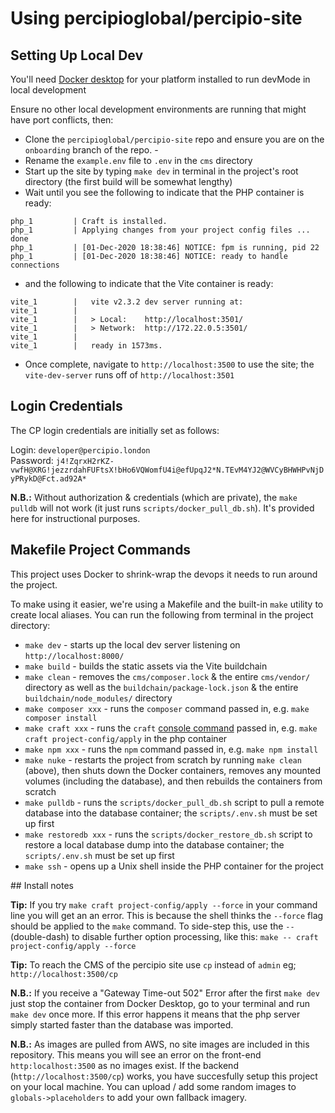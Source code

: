 # Using percipioglobal/percipio-site

## Setting Up Local Dev

You'll need [Docker desktop](https://www.docker.com/products/docker-desktop) for your platform installed to run devMode in local development

Ensure no other local development environments are running that might have port conflicts, then:

- Clone the `percipioglobal/percipio-site` repo and ensure you are on the `onboarding` branch of the repo.  - 
- Rename the `example.env` file to `.env` in the `cms` directory
- Start up the site by typing `make dev` in terminal in the project's root directory (the first build will be somewhat lengthy)
- Wait until you see the following to indicate that the PHP container is ready:

```
php_1         | Craft is installed.
php_1         | Applying changes from your project config files ... done
php_1         | [01-Dec-2020 18:38:46] NOTICE: fpm is running, pid 22
php_1         | [01-Dec-2020 18:38:46] NOTICE: ready to handle connections
```

- and the following to indicate that the Vite container is ready:
```
vite_1        |   vite v2.3.2 dev server running at:
vite_1        |
vite_1        |   > Local:    http://localhost:3501/
vite_1        |   > Network:  http://172.22.0.5:3501/
vite_1        |
vite_1        |   ready in 1573ms.
```

- Once complete, navigate to `http://localhost:3500` to use the site; the `vite-dev-server` runs off of `http://localhost:3501`

## Login Credentials

The CP login credentials are initially set as follows:

Login: `developer@percipio.london` \
Password: `j4!ZqrxH2rKZ-vwfH@XRG!jezzrdahFUFtsX!bHo6VQWomfU4i@efUpqJ2*N.TEvM4YJ2@WVCyBHWHPvNjDyPRykD@Fct.ad92A*`

**N.B.:** Without authorization & credentials (which are private), the `make pulldb` will not work (it just runs `scripts/docker_pull_db.sh`). It's provided here for instructional purposes.

## Makefile Project Commands

This project uses Docker to shrink-wrap the devops it needs to run around the project.

To make using it easier, we're using a Makefile and the built-in `make` utility to create local aliases. You can run the following from terminal in the project directory:

- `make dev` - starts up the local dev server listening on `http://localhost:8000/`
- `make build` - builds the static assets via the Vite buildchain
- `make clean` - removes the `cms/composer.lock` & the entire `cms/vendor/` directory as well as the `buildchain/package-lock.json` & the entire `buildchain/node_modules/` directory
- `make composer xxx` - runs the `composer` command passed in, e.g. `make composer install`
- `make craft xxx` - runs the `craft` [console command](https://craftcms.com/docs/3.x/console-commands.html) passed in, e.g. `make craft project-config/apply` in the php container
- `make npm xxx` - runs the `npm` command passed in, e.g. `make npm install`
- `make nuke` - restarts the project from scratch by running `make clean` (above), then shuts down the Docker containers, removes any mounted volumes (including the database), and then rebuilds the containers from scratch
- `make pulldb` - runs the `scripts/docker_pull_db.sh` script to pull a remote database into the database container; the `scripts/.env.sh` must be set up first
- `make restoredb xxx` - runs the `scripts/docker_restore_db.sh` script to restore a local database dump into the database container; the `scripts/.env.sh` must be set up first
- `make ssh` - opens up a Unix shell inside the PHP container for the project


## Install notes

**Tip:** If you try `make craft project-config/apply --force` in your command line you will get an an error. This is because the shell thinks the `--force` flag should be applied to the `make` command. To side-step this, use the `--` (double-dash) to disable further option processing, like this: `make -- craft project-config/apply --force`

**Tip:** To reach the CMS of the percipio site use `cp` instead of `admin` eg; `http://localhost:3500/cp` 

**N.B.:** If you receive a "Gateway Time-out 502" Error after the first `make dev` just stop the container from Docker Desktop, go to your terminal and run `make dev` once more. If this error happens it means that the php server simply started faster than the database was imported.

**N.B.:** As images are pulled from AWS, no site images are included in this repository. This means you will see an error on the front-end  `http:localhost:3500` as no images exist. If the backend (`http://localhost:3500/cp`) works, you have succesfully setup this project on your local machine. You can upload / add some random images to `globals->placeholders` to add your own fallback imagery.
